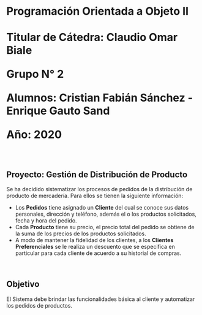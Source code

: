 <p> <h1> 
  
  Programación Orientada a Objeto II
  <br>  
  Titular de Cátedra: Claudio Omar Biale
  
  Grupo N° 2
  
  Alumnos: Cristian Fabián Sánchez - Enrique Gauto Sand
  
  Año: 2020 
  </h1> </p>
<br>
<h2> Proyecto: Gestión de Distribución de Producto </h2>

  Se ha decidido sistematizar los procesos de pedidos de la distribución de producto de mercadería. Para ellos se tienen la siguiente información:
 * Los **Pedidos** tiene asignado un **Cliente** del cual se conoce sus datos personales, dirección y teléfono, además el o los productos solicitados, fecha y hora del pedido. 
 * Cada **Producto** tiene su precio, el precio total del pedido se obtiene de la suma de los precios de los productos solicitados. 
 * A modo de mantener la fidelidad de los clientes, a los **Clientes Preferenciales** se le realiza un descuento que se especifica en particular para cada cliente de acuerdo a su historial de compras.
<br>
<h2> Objetivo </h2>

El Sistema debe brindar las funcionalidades básica al cliente y automatizar los pedidos de productos.



